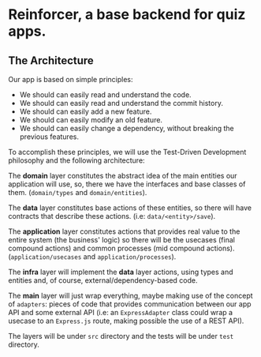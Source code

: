 # Reinforcer, a base backend for quiz apps.

## The Architecture

Our app is based on simple principles:

- We should can easily read and understand the code.
- We should can easily read and understand the commit history.
- We should can easily add a new feature.
- We should can easily modify an old feature.
- We should can easily change a dependency, without breaking the previous features.

To accomplish these principles, we will use the Test-Driven Development philosophy and the following architecture:

The **domain** layer constitutes the abstract idea of the main entities our application will use, so, there we have the interfaces and base classes of them. (`domain/types` and `domain/entities`).

The **data** layer constitutes base actions of these entities, so there will have contracts that describe these actions. (i.e: `data/<entity>/save`).

The **application** layer constitutes actions that provides real value to the entire system (the business' logic) so there will be the usecases (final compound actions) and common processes (mid compound actions). (`application/usecases` and `application/processes`).

The **infra** layer will implement the **data** layer actions, using types and entities and, of course, external/dependency-based code.

The **main** layer will just wrap everything, maybe making use of the concept of `adapters`: pieces of code that provides communication between our app API and some external API (i.e: an `ExpressAdapter` class could wrap a usecase to an `Express.js` route, making possible the use of a REST API).

The layers will be under `src` directory and the tests will be under `test` directory.
